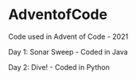 # AdventofCode
Code used in Advent of Code - 2021


Day 1: Sonar Sweep - Coded in Java

Day 2: Dive! - Coded in Python
